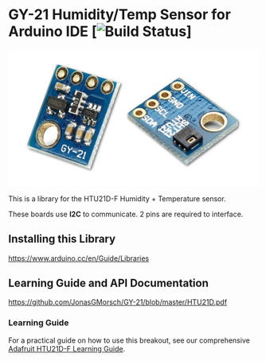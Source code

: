 # GY-21 Humidity/Temp Sensor for Arduino IDE [![Build Status](https://github.com/JonasGMorsch/GY-21)] 

![sensors_1899-00](https://github.com/JonasGMorsch/GY-21/blob/master/GY-21.jpg)

This is a library for the HTU21D-F Humidity + Temperature sensor.

These boards use **I2C** to communicate. 2 pins are required to interface.

## Installing this Library

https://www.arduino.cc/en/Guide/Libraries

## Learning Guide and API Documentation

https://github.com/JonasGMorsch/GY-21/blob/master/HTU21D.pdf

### Learning Guide

For a practical guide on how to use this breakout, see our comprehensive [Adafruit HTU21D-F Learning Guide](https://learn.adafruit.com/adafruit-htu21d-f-temperature-humidity-sensor/overview).

